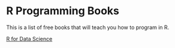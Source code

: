 # R Programming Books

This is a list of free books that will teach you how to program in R.

[R for Data Science](http://r4ds.had.co.nz/introduction.html)
